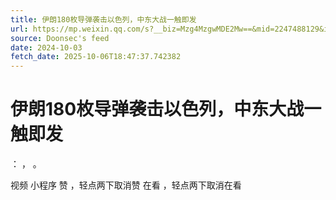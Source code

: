 ```yaml
---
title: 伊朗180枚导弹袭击以色列，中东大战一触即发
url: https://mp.weixin.qq.com/s?__biz=Mzg4MzgwMDE2Mw==&mid=2247488129&idx=1&sn=e698e730c854fb4030387131997b3b6c
source: Doonsec's feed
date: 2024-10-03
fetch_date: 2025-10-06T18:47:37.742382
---
```


# 伊朗180枚导弹袭击以色列，中东大战一触即发

：
，
。

视频
小程序
赞
，轻点两下取消赞
在看
，轻点两下取消在看
